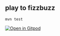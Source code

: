 ## play to fizzbuzz

```
mvn test
```


[![Open in Gitpod](https://gitpod.io/button/open-in-gitpod.svg)](https://github.com/rsilve/fizzbuzz-java.git)
